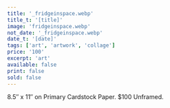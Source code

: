 ```yaml
---
title: '_fridgeinspace.webp'
title_t: '[title]'
image: 'fridgeinspace.webp'
not_date: '_fridgeinspace.webp'
date_t: '[date]'
tags: ['art', 'artwork', 'collage']
price: '100'
excerpt: 'art'
available: false
print: false
sold: false
---
```



8.5″ x 11″ on Primary Cardstock Paper.
$100 Unframed.
